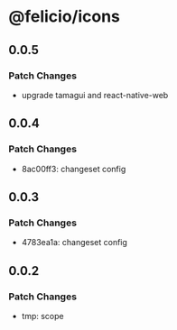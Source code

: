 # @felicio/icons

## 0.0.5

### Patch Changes

- upgrade tamagui and react-native-web

## 0.0.4

### Patch Changes

- 8ac00ff3: changeset config

## 0.0.3

### Patch Changes

- 4783ea1a: changeset config

## 0.0.2

### Patch Changes

- tmp: scope
